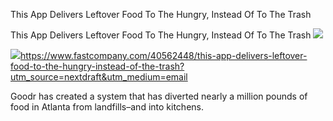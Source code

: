 This App Delivers Leftover Food To The Hungry, Instead Of To The Trash

This App Delivers Leftover Food To The Hungry, Instead Of To The Trash
![](../_resources/84ed2ef1b8e072952fd71855dd8f6602.png)

![](../_resources/0f321d6dcb747324a3de5d38d6fdabd2.png)https://www.fastcompany.com/40562448/this-app-delivers-leftover-food-to-the-hungry-instead-of-the-trash?utm_source=nextdraft&utm_medium=email

Goodr has created a system that has diverted nearly a million pounds of food in Atlanta from landfills–and into kitchens.